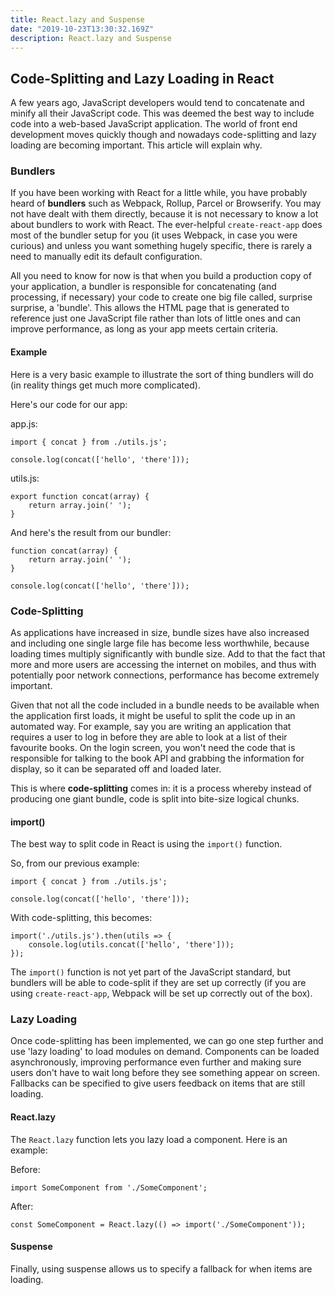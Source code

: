 ```yaml
---
title: React.lazy and Suspense
date: "2019-10-23T13:30:32.169Z"
description: React.lazy and Suspense
---
```


## Code-Splitting and Lazy Loading in React ##

A few years ago, JavaScript developers would tend to concatenate and minify all their JavaScript code. This was deemed the best way to include code into a web-based JavaScript application. The world of front end development moves quickly though and nowadays code-splitting and lazy loading are becoming important. This article will explain why.

### Bundlers ###

If you have been working with React for a little while, you have probably heard of **bundlers** such as Webpack, Rollup, Parcel or Browserify. You may not have dealt with them directly, because it is not necessary to know a lot about bundlers to work with React. The ever-helpful `create-react-app` does most of the bundler setup for you (it uses Webpack, in case you were curious) and unless you want something hugely specific, there is rarely a need to manually edit its default configuration.

All you need to know for now is that when you build a production copy of your application, a bundler is responsible for concatenating (and processing, if necessary) your code to create one big file called, surprise surprise, a 'bundle'. This allows the HTML page that is generated to reference just one JavaScript file rather than lots of little ones and can improve performance, as long as your app meets certain criteria.

#### Example ####

Here is a very basic example to illustrate the sort of thing bundlers will do (in reality things get much more complicated).

Here's our code for our app:

app.js:

    import { concat } from ./utils.js';

    console.log(concat(['hello', 'there']));

utils.js:

    export function concat(array) {
        return array.join(' ');
    }

And here's the result from our bundler:

    function concat(array) {
        return array.join(' ');
    }

    console.log(concat(['hello', 'there']));

### Code-Splitting ###

As applications have increased in size, bundle sizes have also increased and including one single large file has become less worthwhile, because loading times multiply significantly with bundle size. Add to that the fact that more and more users are accessing the internet on mobiles, and thus with potentially poor network connections, performance has become extremely important.

Given that not all the code included in a bundle needs to be available when the application first loads, it might be useful to split the code up in an automated way. For example, say you are writing an application that requires a user to log in before they are able to look at a list of their favourite books. On the login screen, you won't need the code that is responsible for talking to the book API and grabbing the information for display, so it can be separated off and loaded later.

This is where **code-splitting** comes in: it is a process whereby instead of producing one giant bundle, code is split into bite-size logical chunks.

#### import() ####

The best way to split code in React is using the `import()` function.

So, from our previous example:

    import { concat } from ./utils.js';

    console.log(concat(['hello', 'there']));

With code-splitting, this becomes:

    import('./utils.js').then(utils => {
        console.log(utils.concat(['hello', 'there']));
    });

The `import()` function is not yet part of the JavaScript standard, but bundlers will be able to code-split if they are set up correctly (if you are using `create-react-app`, Webpack will be set up correctly out of the box).

### Lazy Loading ###

Once code-splitting has been implemented, we can go one step further and use 'lazy loading' to load modules on demand. Components can be loaded asynchronously, improving performance even further and making sure users don't have to wait long before they see something appear on screen. Fallbacks can be specified to give users feedback on items that are still loading.

#### React.lazy ####

The `React.lazy` function lets you lazy load a component. Here is an example:

Before:

    import SomeComponent from './SomeComponent';

After:

    const SomeComponent = React.lazy(() => import('./SomeComponent'));

#### Suspense ####

Finally, using suspense allows us to specify a fallback for when items are loading.